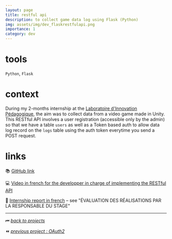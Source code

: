 ```yaml
---
layout: page
title: restful api
description: to collect game data log using Flask (Python)
img: assets/img/dev_flaskrestfulapi.png
importance: 1
category: dev
---
```


# tools

`Python`, `Flask`

# context

During my 2-months internship at the [Laboratoire d'Innovation Pédagogique](https://www.lip-unige.ch/), the aim was to collect data from a video game made in Unity. This RESTful API involves a user registration (accessible only by the admin) so that we have a table `users` as well as a Token based auth to allow data log record on the `logs` table using the auth token everytime you send a POST request.

# links

📚 [GitHub link](https://github.com/kennethrioja/flask-restfulapi/)

💻 [Video in french for the developper in charge of implementing the RESTful API](https://www.youtube.com/watch?v=yZxAamS0hrY)

📖 [Internship report in french](https://tecfaetu.unige.ch/etu-maltt/baldur/rioja0/internship/report_rioja_2024.pdf) – see "ÉVALUATION DES RÉALISATIONS PAR LA RESPONSABLE DU STAGE"

______

⏮ [*back to projects*](./..)

<!-- ⏩ [*next project : Astral Chamber*](./../vg_astralchamber) -->

⏪ [*previous project : OAuth2*](./../dev_oauth2)